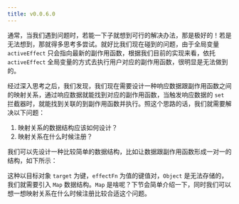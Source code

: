 ```yaml
---
title: v0.0.6.0
---
```


通常，当我们遇到问题时，若能一下子就想到可行的解决办法，那是极好的！若是无法想到，那就得多思考多尝试。就好比我们现在碰到的问题，由于全局变量 `activeEffect` 只会指向最新的副作用函数，根据我们目前的实现来看，依托 `activeEffect` 全局变量的方式去执行用户对应的副作用函数，很明显是无法做到的。

经过深入思考之后，我们发现，我们现在需要设计一种响应数据跟副作用函数之间的映射关系，通过响应数据就能找到对应的副作用函数，当触发响应数据的 `set` 拦截器时，就能找到关联的到副作用函数并执行。照这个思路的话，我们就需要解决以下问题：

1. 映射关系的数据结构应该如何设计？
2. 映射关系在什么时候注册？

我们可以先设计一种比较简单的数据结构，比如让数据跟副作用函数形成一对一的结构，如下所示：

<Link :nodes="list"></Link>

这种以目标对象 `target` 为键，`effectFn` 为值的键值对，`Object` 是无法存储的，我们就需要引入 `Map` 数据结构。`Map` 是啥呢？下节会简单介绍一下，同时我们可以想一想映射关系在什么时候注册比较合适这个问题。

<script setup>
  const list = [{ text:'target' }, { text:'effectFn' }]
</script>
